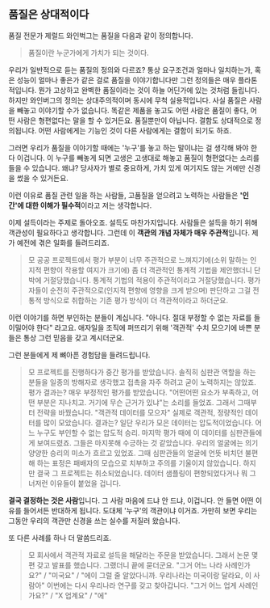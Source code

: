 ## 품질은 상대적이다
품질 전문가 제럴드 와인벅그는 품질을 다음과 같이 정의합니다.

> 품질이란 누군가에게 가치가 되는 것이다.

우리가 일반적으로 듣는 품질의 정의와 다르죠? 통상 요구조건과 얼마나 일치하는가, 혹은 성능이 얼마나 좋은가 같은 걸로 품질을 이야기합니다만 그런 정의들은 매우 플라톤적입니다. 뭔가 고상하고 완벽한 품질이라는 것이 하늘 어딘가에 있는 것처럼 들립니다. 하지만 와인버그의 정의는 상대주의적이며 동시에 무척 실용적입니다. 사실 품질은 사람을 빼놓고 이야기할 수가 없습니다. 똑같은 제품을 놓고도 어떤 사람은 품질이 좋다, 어떤 사람은 형편없다는 말을 할 수 있거든요. 품질뿐만이 아닙니다. 결함도 상대적으로 정의됩니다. 어떤 사람에게는 기능인 것이 다른 사람에게는 결함이 되기도 하죠.

그러면 우리가 품질을 이야기할 때에는 '누구'를 놓고 하는 말이냐는 걸 생각해 봐야 한다 이겁니다. 이 누구를 빼놓게 되면 고생은 고생대로 해놓고 품질이 형편없다는 소리를 들을 수 있습니다. 왜냐? 당사자가 별로 중요하게, 가치 있게 여기지도 않는 거에만 신경을 썼을 수 있거든요.

이런 이유로 품질 관련 일을 하는 사람들, 고품질을 얻으려고 노력하는 사람들은 **'인간'에 대한 이해가 필수적**이라고 저는 생각합니다.

이제 설득이라는 주제로 돌아오죠. 설득도 마찬가지입니다. 사람들은 설득을 하기 위해 객관성이 필요하다고 생각합니다. 그런데 이 **객관의 개념 자체가 매우 주관적**입니다. 제가 예전에 겪은 일화를 들려드리죠.

> 모 공공 프로젝트에서 평가 부분이 너무 주관적으로 느껴지기에(소위 말하는 인지적 편향이 작용할 여지가 크기에) 좀 더 객관적인 통계적 기법을 제안했더니 단박에 거절당했습니다. 통계적 기법의 적용이 주관적이라고 거절당했습니다. 평가자들이 순전히 주관적으로(인지적 편향에 영향을 크게 받으며) 판단하고 그걸 전통적 방식으로 취합하는 기존 평가 방식이 더 객관적이라고 하더군요.

이런 이야기를 하면 부인하는 분들이 계십니다. "아니다. 절대 부정할 수 없는 자료를 들이밀어야 한다" 라고요. 애자일을 조직에 퍼뜨리기 위해 '객관적' 수치 모으기에 바쁜 분들은 통상 그런 믿음을 갖고 계시더군요.

그런 분들에게 제 뼈아픈 경험담을 들려드립니다.

> 모 프로젝트를 진행하다가 중간 평가를 받았습니다. 솔직히 심판관 역할을 하는 분들을 일종의 방해자로 생각했고 접촉을 자주 하려고 굳이 노력하지는 않았죠. 평가 결과는? 매우 부정적인 평가를 받았습니다. "어떤어떤 요소가 부족하고, 어떤 부분은 지나치고. 거기에 무슨 근거가 있냐"는 소리를 들었죠.
> 그래서 그때부터 전략을 바꿨습니다. "객관적 데이터를 모으자" 실제로 객관적, 정량적인 데이터를 많이 모았습니다. 결과는? 일단 우리가 모은 데이터는 압도적이었습니다. 어느 누구도 부인할 수 없는 압도적 승리. 마지막 평가 때에 이 데이터를 심판관들에게 보여드렸죠. 그들은 마지못해 수긍하는 것 같았습니다. 우리의 얼굴에는 의기양양한 승리의 미소가 흐르고 있었죠. 그때 심판관들의 얼굴에 언뜻 비치던 불편해 하는 표정은 패배자의 모습으로 치부하고 주의를 기울이지 않았습니다.
> 하지만 결국 그 프로젝트는 취소되었습니다. 데이터 샘플링이 편향되었다거나 뭐 그너저런 이유들이 붙었을 겁니다.

**결국 결정하는 것은 사람**입니다. 그 사람 마음에 드냐 안 드냐, 이겁니다. 안 들면 어떤 이유를 들어서든 반대하게 됩니다. 도대체 '누구'의 객관이냐 이거죠. 가만히 보면 우리는 그동안 우리의 객관만 신경을 쓰는 실수를 저질러 왔습니다.

또 다른 사례를 하나 더 말씀드리죠.

> 모 회사에서 객관적 자료로 설득을 해달라는 주문을 받았습니다. 그래서 논문 몇 편 갖고 발표를 했습니다. 그랬더니 끝에 묻더군요. "그거 어느 나라 사례인가요?" / "미국요" / "에이 그럴 줄 알았다니까. 우리나라는 미국이랑 달라요, 이 사람아"
> 이번에는 다시 우리나라 연구를 갖고 찾아갑니다. "그거 어느 업게 사례인가요?" / "X 업계요" / "에"